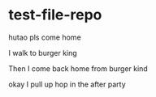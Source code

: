# test-file-repo
hutao pls come home

I walk to burger king

Then I come back home from burger kind

okay I pull up hop in the after party

